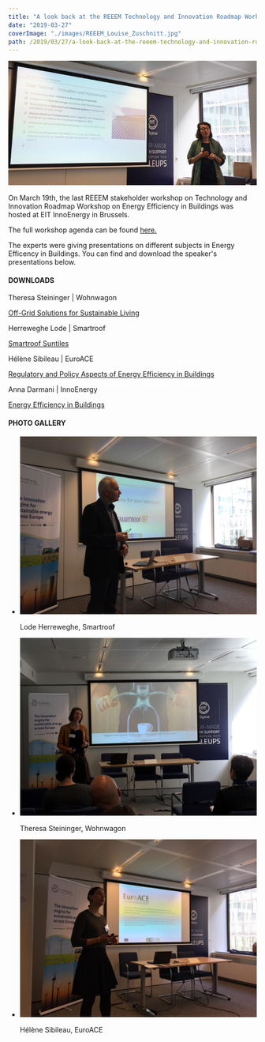 ```yaml
---
title: "A look back at the REEEM Technology and Innovation Roadmap Workshop on Energy Efficiency in Buildings"
date: "2019-03-27"
coverImage: "./images/REEEM_Louise_Zuschnitt.jpg"
path: /2019/03/27/a-look-back-at-the-reeem-technology-and-innovation-roadmap-workshop-on-energy-efficiency-in-buildings/
---
```


![Anna Darmani](./images/REEEM_Louise_Zuschnitt.jpg)

On March 19th, the last REEEM stakeholder workshop on Technology and Innovation Roadmap Workshop on Energy Efficiency in Buildings was hosted at EIT InnoEnergy in Brussels.

The full workshop agenda can be found [here.](https://www.reeem.org/wp-content/uploads/2019/03/Agenda-final.pdf)

The experts were giving presentations on different subjects in Energy Efficency in Buildings. You can find and download the speaker's presentations below.

#### DOWNLOADS

Theresa Steininger | Wohnwagon

[Off-Grid Solutions for Sustainable Living](https://next.rl-institut.de/s/NcpwpHN7sMqPF4W#pdfviewer)

Herreweghe Lode | Smartroof

[Smartroof Suntiles](https://next.rl-institut.de/s/GbizzxW4kpyoJnq#pdfviewer)

Hélène Sibileau | EuroACE

[Regulatory and Policy Aspects of Energy Efficiency in Buildings](https://next.rl-institut.de/s/zCT4WXMBac3smcd#pdfviewer)

Anna Darmani | InnoEnergy

[Energy Efficiency in Buildings](https://next.rl-institut.de/s/bHpsNyDqiFJ4ZSR#pdfviewer)

#### PHOTO GALLERY  

- ![Lode Herreweghe, Smartroof](./images/Photo-2.jpeg)
    
    Lode Herreweghe, Smartroof
    
- ![Theresa Steininger, Wohnwagon](./images/Photo-4.jpeg)
    
    Theresa Steininger, Wohnwagon
    
- ![Hélène Sibileau, EuroACE](./images/Photo-1.jpeg)
    
    Hélène Sibileau, EuroACE
